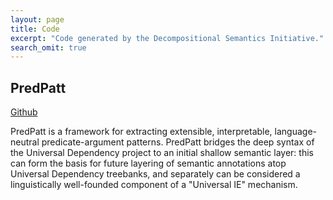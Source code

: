 ```yaml
---
layout: page
title: Code
excerpt: "Code generated by the Decompositional Semantics Initiative."
search_omit: true
---
```


## PredPatt

[Github](https://github.com/hltcoe/PredPatt)

PredPatt is a framework for extracting extensible, interpretable, language-neutral predicate-argument patterns. PredPatt bridges the deep syntax of the Universal Dependency project to an initial shallow semantic layer: this can form the basis for future layering of semantic annotations atop Universal Dependency treebanks, and separately can be considered a linguistically well-founded component of a "Universal IE" mechanism.
